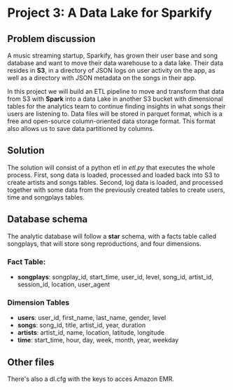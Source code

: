 # Project 3: A Data Lake for Sparkify

## Problem discussion
A music streaming startup, Sparkify, has grown their user base and song database and want to move their data warehouse to a data lake. Their data resides in **S3**, in a directory of JSON logs on user activity on the app, as well as a directory with JSON metadata on the songs in their app.

In this project we will build an ETL pipeline to move and transform that data from S3 with **Spark** into a data Lake in another S3 bucket with dimensional tables for the analytics team to continue finding insights in what songs their users are listening to. Data files will be stored in parquet format, which is a free and open-source column-oriented data storage format. This format also allows us to save data partitioned by columns.

## Solution
The solution will consist of a python etl in *etl.py* that executes the whole process. First, song data is loaded, processed and loaded back into S3 to create artists and songs tables. Second, log data is loaded, and processed together with some data from the previously created tables to create users, time and songplays tables.

## Database schema
The analytic database will follow a **star** schema, with a facts table called songplays, that will store song reproductions, and four dimensions.

### Fact Table:
- **songplays**: songplay_id, start_time, user_id, level, song_id, artist_id, session_id, location, user_agent

### Dimension Tables
- **users**: user_id, first_name, last_name, gender, level
- **songs**: song_id, title, artist_id, year, duration
- **artists**: artist_id, name, location, latitude, longitude
- **time**: start_time, hour, day, week, month, year, weekday

## Other files
There's also a dl.cfg with the keys to acces Amazon EMR.

